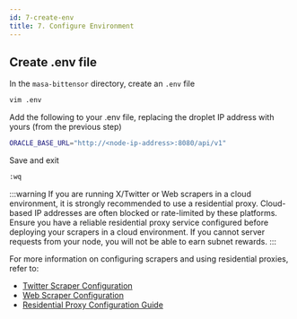 ```yaml
---
id: 7-create-env
title: 7. Configure Environment
---
```


## Create .env file

In the `masa-bittensor` directory, create an `.env` file

```bash
vim .env
```

Add the following to your .env file, replacing the droplet IP address with yours (from the previous step)

```bash
ORACLE_BASE_URL="http://<node-ip-address>:8080/api/v1"
```

Save and exit

```bash
:wq
```

:::warning
If you are running X/Twitter or Web scrapers in a cloud environment, it is strongly recommended to use a residential proxy. Cloud-based IP addresses are often blocked or rate-limited by these platforms. Ensure you have a reliable residential proxy service configured before deploying your scrapers in a cloud environment. If you cannot server requests from your node, you will not be able to earn subnet rewards.
:::

For more information on configuring scrapers and using residential proxies, refer to:
- [Twitter Scraper Configuration](../masa-protocol/protocol-twitter-scraper-config.md)
- [Web Scraper Configuration](../masa-protocol/protocol-web-scraper-config.md)
- [Residential Proxy Configuration Guide](../masa-protocol/residential-proxy-configuration.md)